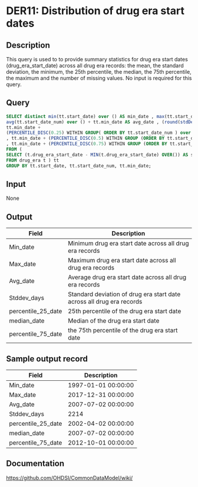 <!---
Group:drug era
Name:DER11 Distribution of drug era start dates
Author:Patrick Ryan
CDM Version: 5.0
-->

# DER11: Distribution of drug era start dates

## Description
This query is used to to provide summary statistics for drug era start dates (drug_era_start_date) across all drug era records: the mean, the standard deviation, the minimum, the 25th percentile, the median, the 75th percentile, the maximum and the number of missing values. No input is required for this query.

## Query
```sql
SELECT distinct min(tt.start_date) over () AS min_date , max(tt.start_date) over () AS max_date ,
avg(tt.start_date_num) over () + tt.min_date AS avg_date , (round(stdDev(tt.start_date_num) over ())) AS stdDev_days ,
tt.min_date +
(PERCENTILE_DISC(0.25) WITHIN GROUP( ORDER BY tt.start_date_num ) over ()) AS percentile_25_date
, tt.min_date + (PERCENTILE_DISC(0.5) WITHIN GROUP (ORDER BY tt.start_date_num ) over() ) AS median_date
, tt.min_date + (PERCENTILE_DISC(0.75) WITHIN GROUP (ORDER BY tt.start_date_num ) over() ) AS percential_75_date
FROM (
SELECT (t.drug_era_start_date - MIN(t.drug_era_start_date) OVER()) AS start_date_num, t.drug_era_start_date AS start_date, MIN(t.drug_era_start_date) OVER() min_date
FROM drug_era t ) tt
GROUP BY tt.start_date, tt.start_date_num, tt.min_date;
```

## Input

None

## Output

|  Field |  Description |
| --- | --- | 
| Min_date | Minimum drug era start date across all drug era records |
| Max_date | Maximum drug era start date across all drug era records |
| Avg_date | Average drug era start date across all drug era records |
| Stddev_days | Standard deviation of drug era start date across all drug era records |
| percentile_25_date | 25th percentile of the drug era start date |
| median_date | Median of the drug era start date |
| percentile_75_date | the 75th percentile of the drug era start date |

## Sample output record

|  Field |  Description |
| --- | --- |
| Min_date | 1997-01-01 00:00:00 |
| Max_date | 2017-12-31 00:00:00 |
| Avg_date | 2007-07-02 00:00:00 |
| Stddev_days | 2214 |
| percentile_25_date | 2002-04-02 00:00:00 |
| median_date | 2007-07-02 00:00:00 |
| percentile_75_date | 2012-10-01 00:00:00 |



## Documentation
https://github.com/OHDSI/CommonDataModel/wiki/

